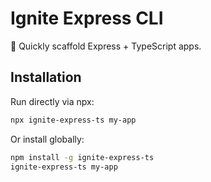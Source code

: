 # Ignite Express CLI

🚀 Quickly scaffold Express + TypeScript apps.

## Installation

Run directly via npx:

```bash
npx ignite-express-ts my-app
```

Or install globally:

```bash
npm install -g ignite-express-ts
ignite-express-ts my-app
```